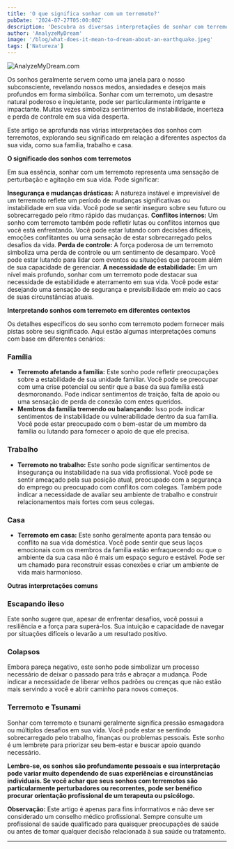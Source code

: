 ```yaml
---
title: 'O que significa sonhar com um terremoto?'
pubDate: '2024-07-27T05:00:00Z'
description: 'Descubra as diversas interpretações de sonhar com terremoto, desde insegurança e mudanças drásticas até conflitos internos.'
author: 'AnalyzeMyDream'
image: '/blog/what-does-it-mean-to-dream-about-an-earthquake.jpeg'
tags: ['Natureza']
---
```


![AnalyzeMyDream.com](/blog/what-does-it-mean-to-dream-about-an-earthquake.jpeg)


Os sonhos geralmente servem como uma janela para o nosso subconsciente, revelando nossos medos, ansiedades e desejos mais profundos em forma simbólica. Sonhar com um terremoto, um desastre natural poderoso e inquietante, pode ser particularmente intrigante e impactante. Muitas vezes simboliza sentimentos de instabilidade, incerteza e perda de controle em sua vida desperta. 

Este artigo se aprofunda nas várias interpretações dos sonhos com terremotos, explorando seu significado em relação a diferentes aspectos da sua vida, como sua família, trabalho e casa. 

**O significado dos sonhos com terremotos**

Em sua essência, sonhar com um terremoto representa uma sensação de perturbação e agitação em sua vida. Pode significar:

**Insegurança e mudanças drásticas:** A natureza instável e imprevisível de um terremoto reflete um período de mudanças significativas ou instabilidade em sua vida. Você pode se sentir inseguro sobre seu futuro ou sobrecarregado pelo ritmo rápido das mudanças.
**Conflitos internos:** Um sonho com terremoto também pode refletir lutas ou conflitos internos que você está enfrentando. Você pode estar lutando com decisões difíceis, emoções conflitantes ou uma sensação de estar sobrecarregado pelos desafios da vida.
**Perda de controle:** A força poderosa de um terremoto simboliza uma perda de controle ou um sentimento de desamparo. Você pode estar lutando para lidar com eventos ou situações que parecem além de sua capacidade de gerenciar.
**A necessidade de estabilidade:** Em um nível mais profundo, sonhar com um terremoto pode destacar sua necessidade de estabilidade e aterramento em sua vida. Você pode estar desejando uma sensação de segurança e previsibilidade em meio ao caos de suas circunstâncias atuais.

**Interpretando sonhos com terremoto em diferentes contextos**

Os detalhes específicos do seu sonho com terremoto podem fornecer mais pistas sobre seu significado. Aqui estão algumas interpretações comuns com base em diferentes cenários:

### Família

- **Terremoto afetando a família:** Este sonho pode refletir preocupações sobre a estabilidade de sua unidade familiar. Você pode se preocupar com uma crise potencial ou sentir que a base da sua família está desmoronando. Pode indicar sentimentos de traição, falta de apoio ou uma sensação de perda de conexão com entes queridos.
- **Membros da família tremendo ou balançando:** Isso pode indicar sentimentos de instabilidade ou vulnerabilidade dentro da sua família. Você pode estar preocupado com o bem-estar de um membro da família ou lutando para fornecer o apoio de que ele precisa. 

### Trabalho

- **Terremoto no trabalho:** Este sonho pode significar sentimentos de insegurança ou instabilidade na sua vida profissional. Você pode se sentir ameaçado pela sua posição atual, preocupado com a segurança do emprego ou preocupado com conflitos com colegas. Também pode indicar a necessidade de avaliar seu ambiente de trabalho e construir relacionamentos mais fortes com seus colegas.

### Casa

- **Terremoto em casa:** Este sonho geralmente aponta para tensão ou conflito na sua vida doméstica. Você pode sentir que seus laços emocionais com os membros da família estão enfraquecendo ou que o ambiente da sua casa não é mais um espaço seguro e estável. Pode ser um chamado para reconstruir essas conexões e criar um ambiente de vida mais harmonioso.

**Outras interpretações comuns**

### Escapando ileso

Este sonho sugere que, apesar de enfrentar desafios, você possui a resiliência e a força para superá-los. Sua intuição e capacidade de navegar por situações difíceis o levarão a um resultado positivo.

### Colapsos

Embora pareça negativo, este sonho pode simbolizar um processo necessário de deixar o passado para trás e abraçar a mudança. Pode indicar a necessidade de liberar velhos padrões ou crenças que não estão mais servindo a você e abrir caminho para novos começos.

### Terremoto e Tsunami

Sonhar com terremoto e tsunami geralmente significa pressão esmagadora ou múltiplos desafios em sua vida. Você pode estar se sentindo sobrecarregado pelo trabalho, finanças ou problemas pessoais. Este sonho é um lembrete para priorizar seu bem-estar e buscar apoio quando necessário.

**Lembre-se, os sonhos são profundamente pessoais e sua interpretação pode variar muito dependendo de suas experiências e circunstâncias individuais. Se você achar que seus sonhos com terremotos são particularmente perturbadores ou recorrentes, pode ser benéfico procurar orientação profissional de um terapeuta ou psicólogo.**

**Observação:** Este artigo é apenas para fins informativos e não deve ser considerado um conselho médico profissional. Sempre consulte um profissional de saúde qualificado para quaisquer preocupações de saúde ou antes de tomar qualquer decisão relacionada à sua saúde ou tratamento.

---